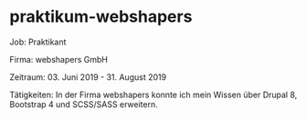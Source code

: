 # praktikum-webshapers

 Job: Praktikant

 Firma: webshapers GmbH

 Zeitraum: 03. Juni 2019 - 31. August 2019

 Tätigkeiten: In der Firma webshapers konnte ich mein Wissen über Drupal 8, Bootstrap 4 und SCSS/SASS erweitern.
